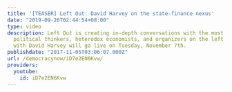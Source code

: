 ```yaml
---
title: '[TEASER] Left Out: David Harvey on the state-finance nexus'
date: "2019-09-26T02:44:54+08:00"
type: video
description: Left Out is creating in-depth conversations with the most interesting
  political thinkers, heterodox economists, and organizers on the left. Our full episode
  with David Harvey will go live on Tuesday, November 7th.
publishdate: "2017-11-05T03:06:07.000Z"
url: /democracynow/iD7e2EN6Kvw/
providers:
  youtube:
    id: iD7e2EN6Kvw
---
```

